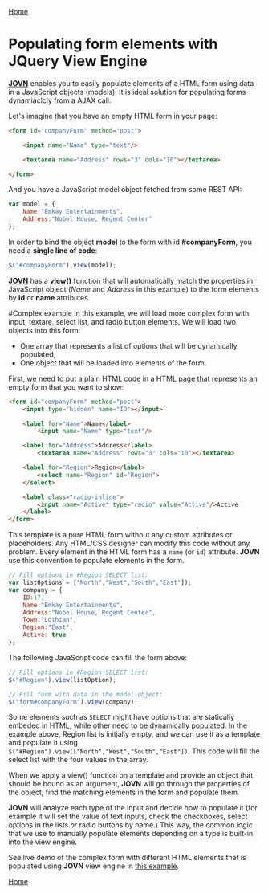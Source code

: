 [Home](../README.md)

# Populating form elements with JQuery View Engine

**[JOVN](../README.md)** enables you to easily populate elements of a HTML form using data in a JavaScript objects (models). It is ideal solution for populating forms dynamiaclcly from a AJAX call.

Let's imagine that you have an empty HTML form in your page:
```html
<form id="companyForm" method="post">

    <input name="Name" type="text"/>

    <textarea name="Address" rows="3" cols="10"></textarea>

</form>
```
And you have a JavaScript model object fetched from some REST API:
```javascript
var model = {
    Name:"Emkay Entertainments",
    Address:"Nobel House, Regent Center"
};
```
In order to bind the object **model** to the form with id **#companyForm**, you need a **single line of code**:
```javascript
$("#companyForm").view(model);
```

**[JOVN](../README.md)** has a **view()** function that will automatically match the properties in JavaScript object (*Name* and *Address* in this example) to the form elements by **id** or **name** attributes.

#Complex example
In this example, we will load more complex form with input, textare, select list, and radio button elements. We will load two objects into this form:
 - One array that represents a list of options that will be dynamically populated, 
 - One object that will be loaded into elements of the form. 

First, we need to put a plain HTML code in a HTML page that represents an empty form that you want to show:

```html
<form id="companyForm" method="post">
    <input type="hidden" name="ID"></input>

    <label for="Name">Name</label>
        <input name="Name" type="text"/>

    <label for="Address">Address</label>
        <textarea name="Address" rows="3" cols="10"></textarea>

    <label for="Region">Region</label>
        <select name="Region" id="Region">
    </select>

    <label class="radio-inline">
        <input name="Active" type="radio" value="Active"/>Active
    </label>
</form>
```

This template is a pure HTML form without any custom attributes or placeholders. Any HTML/CSS designer can modify this code without any problem.
Every element in the HTML form has a `name` (or `id`) attribute. **JOVN** use this convention 
 to populate elements in the form.

```javascript
// Fill options in #Region SELECT list:
var listOptions = ["North","West","South","East"]);
var company = {
    ID:17,
    Name:"Emkay Entertainments",
    Address:"Nobel House, Regent Center",
    Town:"Lothian",
    Region:"East",
    Active: true
};
```

The following JavaScript code can fill the form above:

```javascript
// Fill options in #Region SELECT list:
$("#Region").view(listOption);

// Fill form with data in the model object:
$("form#companyForm").view(company);
```

Some elements such as `SELECT` might have options that are statically embeded in HTML, while other need to be dynamically populated. In the example above, Region list is initially empty, and we can use it as a template and populate it using `$("#Region").view(["North","West","South","East"])`. This code will fill the select list with the four values in the array. 

When we apply a view() function on a template and provide an object that should be bound as an argument, **JOVN** will go through the properties of the object, find the matching elements in the form and populate them.

**JOVN** will analyze each type of the input and decide how to populate it (for example it will set the value of text inputs, check the checkboxes, select options in the lists or radio buttons by name.) This way, the common logic that we use to manually populate elements depending on a type is built-in into the view engine.

See live demo of the complex form with different HTML elements that is populated using **JOVN** view engine in [this example](../examples/edit.html).

[Home](../README.md)